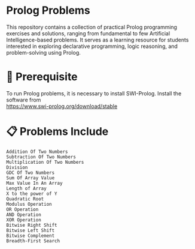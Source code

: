 # Prolog Problems
This repository contains a collection of practical Prolog programming exercises and solutions, ranging from fundamental to few Artificial Intelligence-based problems. It serves as a learning resource for students interested in exploring declarative programming, logic reasoning, and problem-solving using Prolog.



# 🔧 Prerequisite
To run Prolog problems, it is necessary to install SWI-Prolog. Install the software from    
       https://www.swi-prolog.org/download/stable


# 📋 Problems Include


    Addition Of Two Numbers
    Subtraction Of Two Numbers
    Multiplication Of Two Numbers
    Division
    GDC Of Two Numbers
    Sum Of Array Value
    Max Value In An Array
    Length of Array
    X to the power of Y
    Quadratic Root
    Modulus Operation
    OR Operation
    AND Operation
    XOR Operation
    Bitwise Right Shift
    Bitwise Left Shift
    Bitwise Complement
    Breadth-First Search




    
    
    
